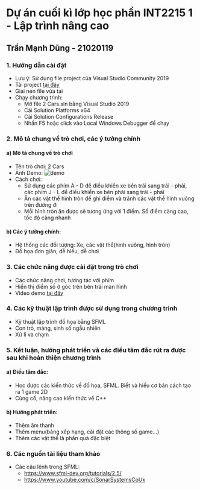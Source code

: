 # Dự án cuối kì lớp học phần INT2215 1 - Lập trình nâng cao
## Trần Mạnh Dũng - 21020119

### 1. Hướng dẫn cài đặt
  * Lưu ý: Sử dụng file project của Visual Studio Community 2019
  * Tải project [ tại đây ](https://drive.google.com/file/d/1LxT5TKlbBu4blCyQavVRdrDbN4gQnpua/view?usp=sharing)
  * Giải nén file vừa tải
  * Chạy chương trình:
    + Mở file 2 Cars.sln bằng Visual Studio 2019
    + Cài Solution Platforms x64
    + Cài Solution Configurations Release
    + Nhấn F5 hoặc click vào Local Windows Debugger để chạy

### 2. Mô tả chung về trò chơi, các ý tưởng chính
#### a) Mô tả chung về trò chơi
  * Tên trò chơi: 2 Cars
  * Ảnh Demo:
![demo](https://user-images.githubusercontent.com/100196588/169719921-6d7ef496-67ba-41f6-84d2-2eb1c76f41e4.png)
  * Cách chơi:
    + Sử dụng các phím A - D để điều khiển xe bên trái sang trái - phải, các phím J - L để điều khiển xe bên phải sang trái - phải
    + Ăn các vật thể hình tròn để ghi điểm và tránh các vật thể hình vuông trên đường đi
    + Mỗi hình tròn ăn được sẽ tương ứng với 1 điểm. Số điểm càng cao, tốc độ càng nhanh
#### b) Các ý tưởng chính:
  * Hệ thống các đối tượng: Xe, các vật thể(hình vuông, hình tròn)
  * Đồ họa đơn giản, dễ hiểu, dễ chơi
### 3. Các chức năng được cài đặt trong trò chơi
  * Các chức năng chơi, tương tác với phím
  * Hiển thị điểm số ở góc trên bên trái màn hình
  * Video demo [ tại đây ](https://youtu.be/s9Ha2xgYrMc)
### 4. Các kỹ thuật lập trình được sử dụng trong chương trình
  * Kỹ thuật lập trình đồ họa bằng SFML
  * Con trỏ, mảng, sinh số ngẫu nhiên
  * Xử lí va chạm
### 5. Kết luận, hướng phát triển và các điều tâm đắc rút ra được sau khi hoàn thiện chương trình
#### a) Điều tâm đắc:
  * Học được các kiến thức về đồ họa, SFML. Biết và hiểu cơ bản cách tạo ra 1 game 2D
  * Củng cố, nâng cao kiến thức về C++
#### b) Hướng phát triển:
  * Thêm âm thanh
  * Thêm menu(bảng xếp hạng, cài đặt các thông số game...)
  * Thêm các vật thể là phần quà đặc biệt
### 6. Các nguồn tài liệu tham khảo
  * Các câu lệnh trong SFML:
    + https://www.sfml-dev.org/tutorials/2.5/
    + https://www.youtube.com/c/SonarSystemsCoUk
